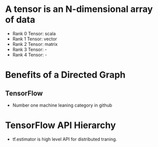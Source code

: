 # A tensor is an N-dimensional array of data
 - Rank 0 Tensor: scala
 - Rank 1 Tensor: vector
 - Rank 2 Tensor: matrix
 - Rank 3 Tensor: -
 - Rank 4 Tensor: -
 
# Benefits of a Directed Graph
## TensorFlow
 - Number one machine leaning category in github


# TensorFlow API Hierarchy
 - tf.estimator is high level API for distributed traning.
 

